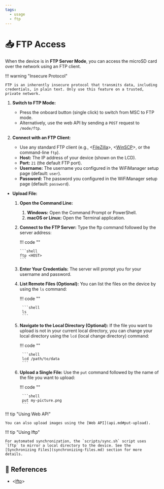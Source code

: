 ```yaml
---
tags:
  - usage
  - ftp
---
```

# :inbox_tray: FTP Access

When the device is in **FTP Server Mode**, you can access the microSD card over the network using an FTP client.

!!! warning "Insecure Protocol"

    FTP is an inherently insecure protocol that transmits data, including credentials, in plain text. Only use this feature on a trusted, private network.

1.  **Switch to FTP Mode:**
    - Press the onboard button (single click) to switch from MSC to FTP mode.
    - Alternatively, use the web API by sending a `POST` request to `/mode/ftp`.

2.  **Connect with an FTP Client:**
    - Use any standard FTP client (e.g., <[FileZilla][2]>, <[WinSCP][3]>, or the command-line `ftp`).
    - **Host:** The IP address of your device (shown on the LCD).
    - **Port:** `21` (the default FTP port).
    - **Username:** The username you configured in the WiFiManager setup page (default: `user`).
    - **Password:** The password you configured in the WiFiManager setup page (default: `password`).
  
- **Upload File:**

    1. **Open the Command Line:**
        1. **Windows:** Open the Command Prompt or PowerShell.
        2. **macOS or Linux:** Open the Terminal application.

     2. **Connect to the FTP Server:** Type the ftp command followed by the server address:

        !!! code ""
        
            ```shell
            ftp <HOST>
            ```

    3. **Enter Your Credentials:** The server will prompt you for your username and password.

    4. **List Remote Files (Optional):** You can list the files on the device by using the `ls` command:

        !!! code ""
        
            ```shell
            ls
            ```

    5. **Navigate to the Local Directory (Optional):** If the file you want to upload is not in your current local directory, you can change your local directory using the `lcd` (local change directory) command:

        !!! code ""
        
            ```shell
            lcd /path/to/data
            ```
    
    6. **Upload a Single File:** Use the `put` command followed by the name of the file you want to upload:

        !!! code ""
        
            ```shell
            put my-picture.png
            ```

!!! tip "Using Web API"

    You can also upload images using the [Web API](api.md#put-upload).

!!! tip "Using lftp"

    For automated synchronization, the `scripts/sync.sh` script uses `lftp` to mirror a local directory to the device. See the [Synchronizing Files](synchronizing-files.md) section for more details.

## :link: References

- <[lftp][1]>

[1]: <https://lftp.yar.ru/>
[2]: <https://filezilla-project.org/>
[3]: <https://winscp.net/>
